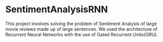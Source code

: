 # SentimentAnalysisRNN
This project involves solving the problem of Sentiment Analysis of large movie reviews made up of large sentences. We used the architecture of Recurrent Neural Networks with the use of Gated Recurrent Units(GRU).
